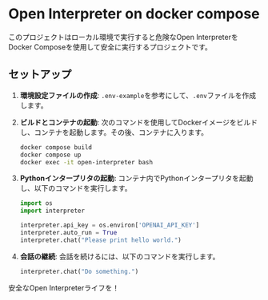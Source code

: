 # Open Interpreter on docker compose

このプロジェクトはローカル環境で実行すると危険なOpen InterpreterをDocker Composeを使用して安全に実行するプロジェクトです。

## セットアップ

1. **環境設定ファイルの作成**: `.env-example`を参考にして、`.env`ファイルを作成します。

2. **ビルドとコンテナの起動**: 次のコマンドを使用してDockerイメージをビルドし、コンテナを起動します。その後、コンテナに入ります。

    ```bash
    docker compose build
    docker compose up
    docker exec -it open-interpreter bash
    ```

3. **Pythonインタープリタの起動**: コンテナ内でPythonインタープリタを起動し、以下のコマンドを実行します。

    ```python
    import os
    import interpreter

    interpreter.api_key = os.environ['OPENAI_API_KEY']
    interpreter.auto_run = True
    interpreter.chat("Please print hello world.")
    ```

4. **会話の継続**: 会話を続けるには、以下のコマンドを実行します。

    ```python
    interpreter.chat("Do something.")
    ```

安全なOpen Interpreterライフを！